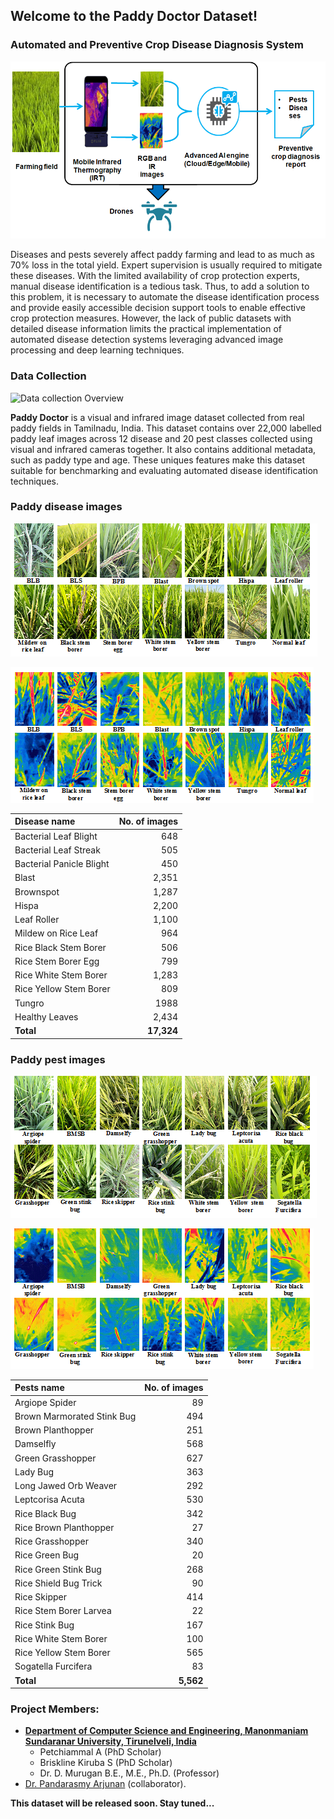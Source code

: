 ## Welcome to the Paddy Doctor Dataset!

### Automated and Preventive Crop Disease Diagnosis System

![Data collection Process](Data_Collection.png)

Diseases and pests severely affect paddy farming and lead to as much as 70% loss in the total yield. Expert supervision is usually required to mitigate these diseases. With the limited availability of crop protection experts, manual disease identification is a tedious task. Thus, to add a solution to this problem, it is necessary to automate the disease identification process and provide easily accessible decision support tools to enable effective crop protection measures. However, the lack of public datasets with detailed disease information limits the practical implementation of automated disease detection systems leveraging advanced image processing and deep learning techniques.

### Data Collection
![Data collection Overview](Datacollection_overview2png)


**Paddy Doctor** is a visual and infrared image dataset collected from real paddy fields in Tamilnadu, India. 
This dataset contains over 22,000 labelled paddy leaf images across 12 disease and 20 pest classes collected using visual and infrared cameras together. It also contains additional metadata, such as paddy type and age. These uniques features make this dataset suitable for benchmarking and evaluating automated disease identification techniques.

### Paddy disease images
![RGB Diseases](rgb_diseases.png)

![IR Diseasaes](ir_diseases.png)

|Disease name | No. of images |
| :--- | ---: |
|Bacterial Leaf Blight | 648 |
|Bacterial Leaf Streak | 505 |
|Bacterial Panicle Blight | 450 |
|Blast | 2,351 |
|Brownspot | 1,287 |
|Hispa | 2,200|
|Leaf Roller | 1,100|
|Mildew on Rice Leaf | 964|
|Rice Black Stem Borer | 506|
|Rice Stem Borer Egg | 799|
|Rice White Stem Borer | 1,283|
|Rice Yellow Stem Borer | 809|
|Tungro | 1988|
|Healthy Leaves | 2,434|
|**Total** | **17,324**|

### Paddy pest images
![RGB Pests](RGBpests.png)

![IR Pests](irpests.png)

|Pests name | No. of images |
| :--- | ---: |
|Argiope Spider |  89 |
|Brown Marmorated Stink Bug | 494  |
|Brown Planthopper | 251 |
|Damselfly  |  568 |
|Green Grasshopper | 627 |
|Lady Bug | 363 |
|Long Jawed Orb Weaver | 292 |
|Leptcorisa Acuta | 530 |
|Rice Black Bug | 342 |
|Rice Brown Planthopper| 27 |
|Rice Grasshopper | 340 |
|Rice Green Bug | 20 |
|Rice Green Stink Bug| 268 |
|Rice Shield Bug Trick | 90 |
|Rice Skipper | 414|
|Rice Stem Borer Larvea | 22 |
|Rice Stink Bug| 167 |
|Rice White Stem Borer| 100 
|Rice Yellow Stem Borer| 565 |
|Sogatella Furcifera| 83 |
|**Total** | **5,562**|

### Project Members: 

- **[Department of Computer Science and Engineering,  Manonmaniam Sundaranar University, Tirunelveli, India](https://www.msuniv.ac.in/Academic/Department/ComputerScience/Overview)**
   - Petchiammal A (PhD Scholar) 
   - Briskline Kiruba S (PhD Scholar)
   - Dr. D. Murugan B.E., M.E., Ph.D. (Professor)
- [Dr. Pandarasmy Arjunan](https://www.samy101.com/) (collaborator).

**This dataset will be released soon. Stay tuned...**
